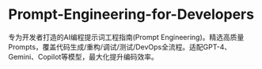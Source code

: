 # Prompt-Engineering-for-Developers
专为开发者打造的AI编程提示词工程指南(Prompt Engineering)。精选高质量Prompts，覆盖代码生成/重构/调试/测试/DevOps全流程。适配GPT-4、Gemini、Copilot等模型，最大化提升编码效率。
